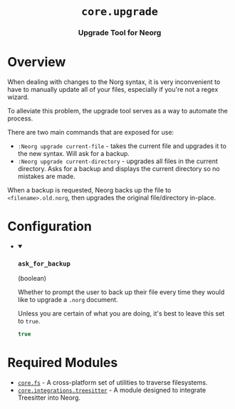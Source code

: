 <div align="center">

# `core.upgrade`

### Upgrade Tool for Neorg





</div>

# Overview

When dealing with changes to the Norg syntax, it is very inconvenient to have to manually
update all of your files, especially if you're not a regex wizard.

To alleviate this problem, the upgrade tool serves as a way to automate the process.

There are two main commands that are exposed for use:
- `:Neorg upgrade current-file` - takes the current file and upgrades it to the new syntax.
  Will ask for a backup.
- `:Neorg upgrade current-directory` - upgrades all files in the current directory. Asks
   for a backup and displays the current directory so no mistakes are made.

When a backup is requested, Neorg backs up the file to `<filename>.old.norg`, then upgrades
the original file/directory in-place.

# Configuration

* <details open>
  
  <summary><h3><code>ask_for_backup</h3></code> (boolean)</summary>
  
  <div>
  
  Whether to prompt the user to back up their file
  every time they would like to upgrade a `.norg` document.
  
  Unless you are certain of what you are doing, it's best to leave
  this set to `true`.
  
  </div>
  
  ```lua
  true
  ```
  
  </details>


# Required Modules

- [`core.fs`](https://github.com/nvim-neorg/neorg/wiki/Filesystem) - A cross-platform set of utilities to traverse filesystems.
- [`core.integrations.treesitter`](https://github.com/nvim-neorg/neorg/wiki/Treesitter-Integration) - A module designed to integrate Treesitter into Neorg.

